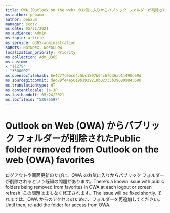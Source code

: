 ```yaml
---
title: OWA (Outlook on the web) のお気に入りからパブリック フォルダーが削除された
ms.author: pebaum
author: pebaum
manager: scotv
ms.date: 05/21/2021
ms.audience: Admin
ms.topic: article
ms.service: o365-administration
ROBOTS: NOINDEX, NOFOLLOW
localization_priority: Priority
ms.collection: Adm_O365
ms.custom:
- "11279"
- "3500007"
ms.openlocfilehash: 6e4277c0bcd4c5bc1507b04c67b36ab11490d69d
ms.sourcegitcommit: ded29f44e5019b1929218b02733b390899843680
ms.translationtype: HT
ms.contentlocale: ja-JP
ms.lasthandoff: 05/24/2021
ms.locfileid: "52676597"
---
```

# <a name="public-folder-removed-from-outlook-on-the-web-owa-favorites"></a><span data-ttu-id="e17f5-102">Outlook on Web (OWA) からパブリック フォルダーが削除された</span><span class="sxs-lookup"><span data-stu-id="e17f5-102">Public folder removed from Outlook on the web (OWA) favorites</span></span>

<span data-ttu-id="e17f5-103">ログアウトや画面更新のたびに、OWA のお気に入りからパブリック フォルダーが削除されるという既知の問題があります。</span><span class="sxs-lookup"><span data-stu-id="e17f5-103">There's a known issue with public folders being removed from favorites in OWA at each logout or screen refresh.</span></span> <span data-ttu-id="e17f5-104">この問題はまもなく修正されます。</span><span class="sxs-lookup"><span data-stu-id="e17f5-104">The issue will be fixed shortly.</span></span> <span data-ttu-id="e17f5-105">それまでは、OWA からのアクセスのために、フォルダーを再追加してください。</span><span class="sxs-lookup"><span data-stu-id="e17f5-105">Until then, re-add the folder for access from OWA.</span></span>